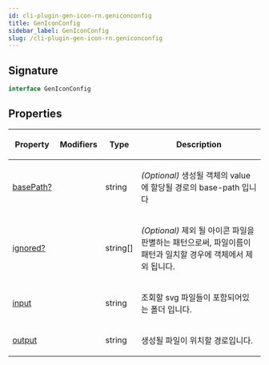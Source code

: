 ```yaml
---
id: cli-plugin-gen-icon-rn.geniconconfig
title: GenIconConfig
sidebar_label: GenIconConfig
slug: /cli-plugin-gen-icon-rn.geniconconfig
---
```






## Signature

```typescript
interface GenIconConfig 
```

## Properties

<table><thead><tr><th>

Property


</th><th>

Modifiers


</th><th>

Type


</th><th>

Description


</th></tr></thead>
<tbody><tr><td>

[basePath?](./cli-plugin-gen-icon-rn.geniconconfig.basepath)


</td><td>


</td><td>

string


</td><td>

_(Optional)_ 생성될 객체의 value 에 할당될 경로의 base-path 입니다


</td></tr>
<tr><td>

[ignored?](./cli-plugin-gen-icon-rn.geniconconfig.ignored)


</td><td>


</td><td>

string[]


</td><td>

_(Optional)_ 제외 될 아이콘 파일을 판별하는 패턴으로써, 파일이름이 패턴과 일치할 경우에 객체에서 제외 됩니다.


</td></tr>
<tr><td>

[input](./cli-plugin-gen-icon-rn.geniconconfig.input)


</td><td>


</td><td>

string


</td><td>

조회할 svg 파일들이 포함되어있는 폴더 입니다.


</td></tr>
<tr><td>

[output](./cli-plugin-gen-icon-rn.geniconconfig.output)


</td><td>


</td><td>

string


</td><td>

생성될 파일이 위치할 경로입니다.


</td></tr>
</tbody></table>

